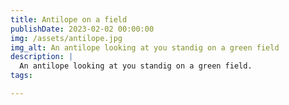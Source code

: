 ```yaml
---
title: Antilope on a field
publishDate: 2023-02-02 00:00:00
img: /assets/antilope.jpg
img_alt: An antilope looking at you standig on a green field
description: |
  An antilope looking at you standig on a green field.
tags:

---
```

